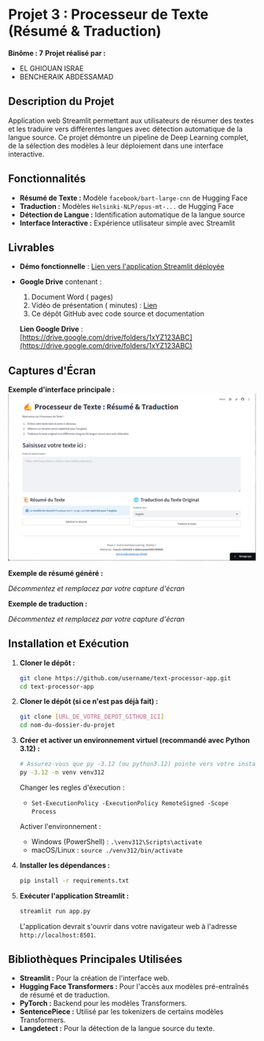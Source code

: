 # Projet 3 : Processeur de Texte (Résumé & Traduction)

**Binôme : 7**
**Projet réalisé par :**
* EL GHIOUAN ISRAE
* BENCHERAIK ABDESSAMAD

## Description du Projet
Application web Streamlit permettant aux utilisateurs de résumer des textes et les traduire vers différentes langues avec détection automatique de la langue source. Ce projet démontre un pipeline de Deep Learning complet, de la sélection des modèles à leur déploiement dans une interface interactive.

## Fonctionnalités
* **Résumé de Texte :** Modèle `facebook/bart-large-cnn` de Hugging Face
* **Traduction :** Modèles `Helsinki-NLP/opus-mt-...` de Hugging Face
* **Détection de Langue :** Identification automatique de la langue source
* **Interface Interactive :** Expérience utilisateur simple avec Streamlit

## Livrables
- **Démo fonctionnelle** : [Lien vers l'application Streamlit déployée](https://projet3-dl-texte-bout-en-bout.streamlit.app/)
- **Google Drive** contenant :
  1. Document Word ( pages)
  2. Vidéo de présentation ( minutes) : [Lien](https://drive.google.com/file/d/1abcXYZ123)
  3. Ce dépôt GitHub avec code source et documentation
  
  **Lien Google Drive** : [https://drive.google.com/drive/folders/1xYZ123ABC](https://drive.google.com/drive/folders/1xYZ123ABC)

## Captures d'Écran

**Exemple d'interface principale :**
![Interface Principale](images/c1.png)

**Exemple de résumé généré :**
<!-- ![Résumé Généré](images/screenshot_summary.png) -->
*Décommentez et remplacez par votre capture d'écran*

**Exemple de traduction :**
<!-- ![Traduction Effectuée](images/screenshot_translation.png) -->
*Décommentez et remplacez par votre capture d'écran*


## Installation et Exécution
1. **Cloner le dépôt :**
   ```bash
   git clone https://github.com/username/text-processor-app.git
   cd text-processor-app

1.  **Cloner le dépôt (si ce n'est pas déjà fait) :**
    ```bash
    git clone [URL_DE_VOTRE_DEPOT_GITHUB_ICI]
    cd nom-du-dossier-du-projet
    ```

2.  **Créer et activer un environnement virtuel (recommandé avec Python 3.12) :**
    ```bash
    # Assurez-vous que py -3.12 (ou python3.12) pointe vers votre installation Python 3.12
    py -3.12 -m venv venv312 
    ```

    Changer les regles d'éxecution :
    *   `Set-ExecutionPolicy -ExecutionPolicy RemoteSigned -Scope Process`

    Activer l'environnement :
    *   Windows (PowerShell) : `.\venv312\Scripts\activate`
    *   macOS/Linux : `source ./venv312/bin/activate`

3.  **Installer les dépendances :**
    ```bash
    pip install -r requirements.txt
    ```

4.  **Exécuter l'application Streamlit :**
    ```bash
    streamlit run app.py
    ```
    L'application devrait s'ouvrir dans votre navigateur web à l'adresse `http://localhost:8501`.

## Bibliothèques Principales Utilisées

*   **Streamlit :** Pour la création de l'interface web.
*   **Hugging Face Transformers :** Pour l'accès aux modèles pré-entraînés de résumé et de traduction.
*   **PyTorch :** Backend pour les modèles Transformers.
*   **SentencePiece :** Utilisé par les tokenizers de certains modèles Transformers.
*   **Langdetect :** Pour la détection de la langue source du texte.
